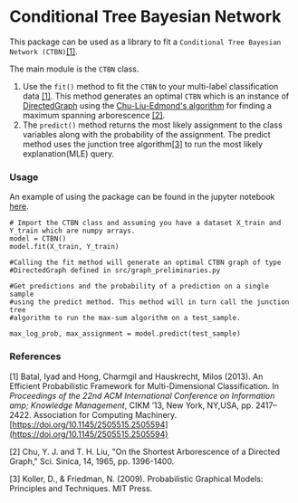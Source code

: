 # Conditional Tree Bayesian Network

This package can be used as a library to fit a `Conditional Tree Bayesian Network (CTBN)`[[1]](#1).

The main module is the `CTBN` class. 

1. Use the `fit()` method to fit the `CTBN` to your multi-label classification data [[1]](#1). This method generates an optimal `CTBN` which is an instance of [DirectedGraph](https://github.com/brijml/CTBN/blob/main/src/graph_preliminaries.py) using the [Chu-Liu-Edmond's algorithm](https://github.com/brijml/CTBN/blob/main/src/msa.py) for finding a maximum spanning arborescence [[2]](#2).
2. The `predict()` method returns the most likely assignment to the class variables along with the probability of the assignment. The predict method uses the junction tree algorithm[[3]](#3) to run the most likely explanation(MLE) query.

### Usage

An example of using the package can be found in the jupyter notebook [here](https://github.com/brijml/CTBN/blob/main/compare-multiclass-classifier.ipynb).

```
# Import the CTBN class and assuming you have a dataset X_train and Y_train which are numpy arrays.
model = CTBN()
model.fit(X_train, Y_train)

#Calling the fit method will generate an optimal CTBN graph of type
#DirectedGraph defined in src/graph_preliminaries.py

#Get predictions and the probability of a prediction on a single sample
#using the predict method. This method will in turn call the junction tree
#algorithm to run the max-sum algorithm on a test_sample.

max_log_prob, max_assignment = model.predict(test_sample)
```

### References
<a id="1">[1]</a> 
Batal, Iyad and Hong, Charmgil and Hauskrecht, Milos (2013). 
An Efficient Probabilistic Framework for Multi-Dimensional Classification. In <em>Proceedings  of  the  22nd  ACM  International Conference  on  Information  amp;  Knowledge  Management</em>, CIKM ’13, New York, NY,USA, pp. 2417–2422. Association for Computing Machinery. [https://doi.org/10.1145/2505515.2505594](https://doi.org/10.1145/2505515.2505594)

<a id="2">[2]</a>
Chu, Y. J. and T. H. Liu, "On the Shortest Arborescence
of a Directed Graph," Sci. Sinica, 14, 1965, pp. 1396-1400. 

<a id="3">[3]</a>
Koller, D., & Friedman, N. (2009). Probabilistic Graphical Models: Principles and Techniques. MIT Press.
